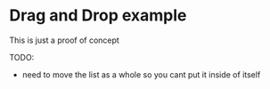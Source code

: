 # Drag and Drop example

This is just a proof of concept

TODO:

- need to move the list as a whole so you cant put it inside of itself
